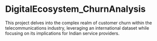 # DigitalEcosystem_ChurnAnalysis
This project delves into the complex realm of customer churn within the telecommunications industry, leveraging an international dataset while focusing on its implications for Indian service providers. 

